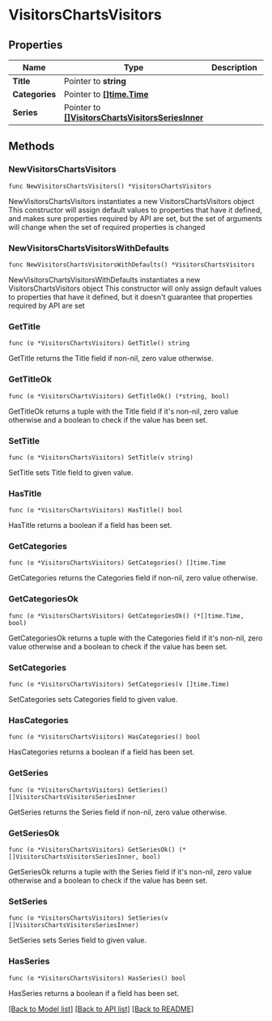 # VisitorsChartsVisitors

## Properties

Name | Type | Description | Notes
------------ | ------------- | ------------- | -------------
**Title** | Pointer to **string** |  | [optional] 
**Categories** | Pointer to [**[]time.Time**](time.Time.md) |  | [optional] 
**Series** | Pointer to [**[]VisitorsChartsVisitorsSeriesInner**](VisitorsChartsVisitorsSeriesInner.md) |  | [optional] 

## Methods

### NewVisitorsChartsVisitors

`func NewVisitorsChartsVisitors() *VisitorsChartsVisitors`

NewVisitorsChartsVisitors instantiates a new VisitorsChartsVisitors object
This constructor will assign default values to properties that have it defined,
and makes sure properties required by API are set, but the set of arguments
will change when the set of required properties is changed

### NewVisitorsChartsVisitorsWithDefaults

`func NewVisitorsChartsVisitorsWithDefaults() *VisitorsChartsVisitors`

NewVisitorsChartsVisitorsWithDefaults instantiates a new VisitorsChartsVisitors object
This constructor will only assign default values to properties that have it defined,
but it doesn't guarantee that properties required by API are set

### GetTitle

`func (o *VisitorsChartsVisitors) GetTitle() string`

GetTitle returns the Title field if non-nil, zero value otherwise.

### GetTitleOk

`func (o *VisitorsChartsVisitors) GetTitleOk() (*string, bool)`

GetTitleOk returns a tuple with the Title field if it's non-nil, zero value otherwise
and a boolean to check if the value has been set.

### SetTitle

`func (o *VisitorsChartsVisitors) SetTitle(v string)`

SetTitle sets Title field to given value.

### HasTitle

`func (o *VisitorsChartsVisitors) HasTitle() bool`

HasTitle returns a boolean if a field has been set.

### GetCategories

`func (o *VisitorsChartsVisitors) GetCategories() []time.Time`

GetCategories returns the Categories field if non-nil, zero value otherwise.

### GetCategoriesOk

`func (o *VisitorsChartsVisitors) GetCategoriesOk() (*[]time.Time, bool)`

GetCategoriesOk returns a tuple with the Categories field if it's non-nil, zero value otherwise
and a boolean to check if the value has been set.

### SetCategories

`func (o *VisitorsChartsVisitors) SetCategories(v []time.Time)`

SetCategories sets Categories field to given value.

### HasCategories

`func (o *VisitorsChartsVisitors) HasCategories() bool`

HasCategories returns a boolean if a field has been set.

### GetSeries

`func (o *VisitorsChartsVisitors) GetSeries() []VisitorsChartsVisitorsSeriesInner`

GetSeries returns the Series field if non-nil, zero value otherwise.

### GetSeriesOk

`func (o *VisitorsChartsVisitors) GetSeriesOk() (*[]VisitorsChartsVisitorsSeriesInner, bool)`

GetSeriesOk returns a tuple with the Series field if it's non-nil, zero value otherwise
and a boolean to check if the value has been set.

### SetSeries

`func (o *VisitorsChartsVisitors) SetSeries(v []VisitorsChartsVisitorsSeriesInner)`

SetSeries sets Series field to given value.

### HasSeries

`func (o *VisitorsChartsVisitors) HasSeries() bool`

HasSeries returns a boolean if a field has been set.


[[Back to Model list]](HOW-TO.md#documentation-for-models) [[Back to API list]](HOW-TO.md#documentation-for-api-endpoints) [[Back to README]](HOW-TO.md)


